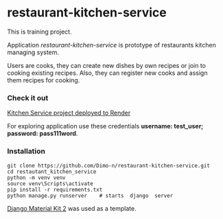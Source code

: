 # restaurant-kitchen-service

This is training project.

Application <i>restaurant-kitchen-service</i> is prototype of restaurants kitchen managing system.

Users are cooks, they can create new dishes by own recipes or join to cooking
existing recipes. Also, they can register new cooks and assign them recipes for cooking.

### Check it out

[Kitchen Service project deployed to Render](https://kitchen-service-mate.onrender.com)

For exploring application use these credentials <strong>username: test_user; password: pass111word</strong>.

###  Installation

``` shell
git clone https://github.com/Dimo-n/restaurant-kitchen-service.git
cd restautant_kitchen_service
python -m venv venv
source venv\Scripts\activate
pip install -r requirements.txt
python manage.py runserver    # starts  django  server
```


[Django Material Kit 2](https://github.com/app-generator/django-material-kit) was used as a template.



